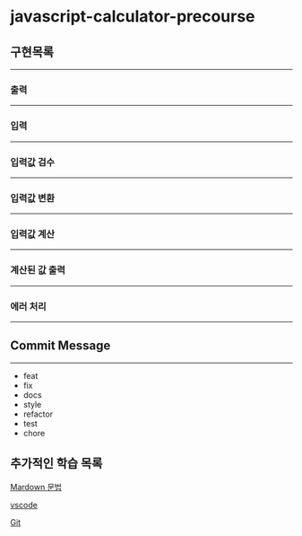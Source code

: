# javascript-calculator-precourse

## 구현목록

---

### 출력

---

### 입력

---

### 입력값 검수

---

### 입력값 변환

---

### 입력값 계산

---

### 계산된 값 출력

---

### 에러 처리

---

## Commit Message

---

- feat
- fix
- docs
- style
- refactor
- test
- chore

## 추가적인 학습 목록

[Mardown 문법](../javascript-calculator-7/study/markdown.md)

[vscode](../javascript-calculator-7/study/vscode.md)

[Git](../javascript-calculator-7/study/git.md)
